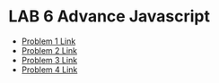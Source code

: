 # LAB 6 Advance Javascript

* [Problem 1 Link](https://tbbdlz.github.io/lab6/solar/)
* [Problem 2 Link](https://tbbdlz.github.io/lab6/cat_mustache/)
* [Problem 3 Link](https://tbbdlz.github.io/lab6/cat_walk/)
* [Problem 4 Link](https://tbbdlz.github.io/lab6/prob_animation/two_step/)
